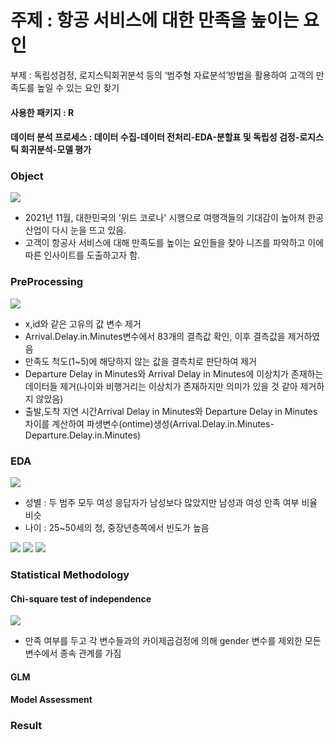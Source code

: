 # 주제 : 항공 서비스에 대한 만족을 높이는 요인

부제 : 독립성검정, 로지스틱회귀분석 등의 ‘범주형 자료분석’방법을 활용하여 고객의 만족도를 높일 수 있는 요인 찾기

#### 사용한 패키지 : R

#### 데이터 분석 프로세스 : 데이터 수집-데이터 전처리-EDA-분할표 및 독립성 검정-로지스틱 회귀분석-모델 평가
### Object
<img src="https://user-images.githubusercontent.com/76424262/217273596-fca28f39-0b6c-4bf3-9e8e-b1b28a7ccada.PNG">

- 2021년 11월, 대한민국의 '위드 코로나' 시행으로 여행객들의 기대감이 높아져 한공 산업이 다시 눈을 뜨고 있음.
- 고객이 항공사 서비스에 대해 만족도를 높이는 요인들을 찾아 니즈를 파악하고 이에 따른 인사이트를 도출하고자 함.

### PreProcessing
<img src="https://user-images.githubusercontent.com/76424262/217278427-d4c91091-834c-4d88-b857-0a80c66f3b4a.PNG">

- x,id와 같은 고유의 값 변수 제거
- Arrival.Delay.in.Minutes변수에서 83개의 결측값 확인, 이후 결측값을 제거하였음
- 만족도 척도(1~5)에 해당하지 않는 값을 결측치로 판단하여 제거
- Departure Delay in Minutes와 Arrival Delay in Minutes에 이상치가 존재하는 데이터들 제거(나이와 비행거리는 이상치가 존재하지만 의미가 있을 것 같아 제거하지 않았음)
- 출발,도착 지연 시간Arrival Delay in Minutes와 Departure Delay in Minutes 차이를 계산하여 파생변수(ontime)생성(Arrival.Delay.in.Minutes-Departure.Delay.in.Minutes)


### EDA
<img src="https://user-images.githubusercontent.com/76424262/217280656-b697360e-bdd1-4022-b6ae-2f8d14412e97.PNG">

- 성별 : 두 범주 모두 여성 응답자가 남성보다 많았지만 남성과 여성 만족 여부 비율 비슷
- 나이 : 25~50세의 청, 중장년층쪽에서 빈도가 높음

<img src="https://user-images.githubusercontent.com/76424262/217280805-3e609805-0022-42eb-b00e-0a74d89cb63e.PNG">
<img src="https://user-images.githubusercontent.com/76424262/217280987-52773ad6-91e8-4d92-971b-4e855a55238a.PNG">
<img src="https://user-images.githubusercontent.com/76424262/217281106-04e9045e-f3c9-404d-9c59-d6be8ee8d3a3.PNG">

### Statistical Methodology

#### Chi-square test of independence
<img src="https://user-images.githubusercontent.com/76424262/217283244-3852b179-aafe-4587-ac8c-0a9a24e6a7ae.PNG">

- 만족 여부를 두고 각 변수들과의 카이제곱검정에 의해 gender 변수를 제외한 모든 변수에서 종속 관계를 가짐

#### GLM

#### Model Assessment

### Result
